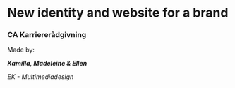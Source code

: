 # New identity and website for a brand

### CA Karriererådgivning

Made by:

***Kamilla, Madeleine & Ellen***

*EK - Multimediadesign*
